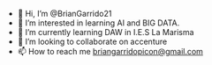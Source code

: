 - 👋 Hi, I’m @BrianGarrido21
- 👀 I’m interested in learning AI and BIG DATA.
- 🌱 I’m currently learning DAW in I.E.S La Marisma
- 💞️ I’m looking to collaborate on accenture
- 📫 How to reach me briangarridopicon@gmail.com

